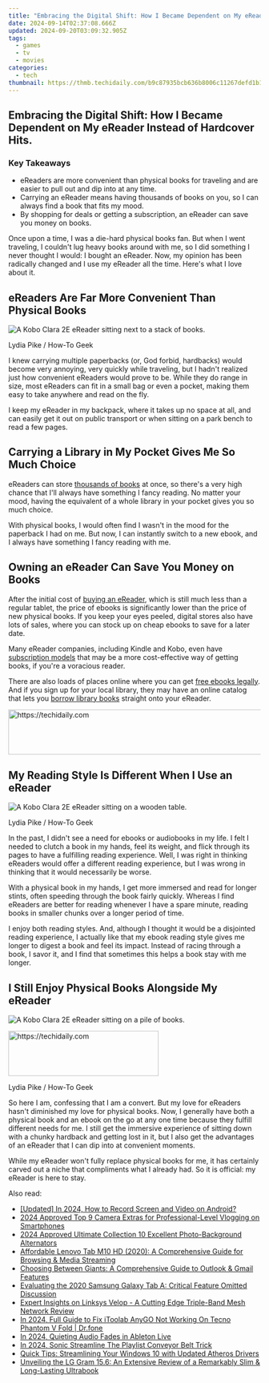 ```yaml
---
title: "Embracing the Digital Shift: How I Became Dependent on My eReader Instead of Hardcover Hits."
date: 2024-09-14T02:37:08.666Z
updated: 2024-09-20T03:09:32.905Z
tags:
  - games
  - tv
  - movies
categories:
  - tech
thumbnail: https://thmb.techidaily.com/b9c87935bcb636b8006c11267defd1b13d4f0a5467f4617c51e1bd762f7f5db4.png
---
```


## Embracing the Digital Shift: How I Became Dependent on My eReader Instead of Hardcover Hits.

### Key Takeaways

* eReaders are more convenient than physical books for traveling and are easier to pull out and dip into at any time.
* Carrying an eReader means having thousands of books on you, so I can always find a book that fits my mood.
* By shopping for deals or getting a subscription, an eReader can save you money on books.

 Once upon a time, I was a die-hard physical books fan. But when I went traveling, I couldn't lug heavy books around with me, so I did something I never thought I would: I bought an eReader. Now, my opinion has been radically changed and I use my eReader all the time. Here's what I love about it.

##  eReaders Are Far More Convenient Than Physical Books

![A Kobo Clara 2E eReader sitting next to a stack of books.](https://static1.howtogeekimages.com/wordpress/wp-content/uploads/2024/04/img_4123.jpg) 

Lydia Pike / How-To Geek

 I knew carrying multiple paperbacks (or, God forbid, hardbacks) would become very annoying, very quickly while traveling, but I hadn't realized just how convenient eReaders would prove to be. While they do range in size, most eReaders can fit in a small bag or even a pocket, making them easy to take anywhere and read on the fly.

 I keep my eReader in my backpack, where it takes up no space at all, and can easily get it out on public transport or when sitting on a park bench to read a few pages.

##  Carrying a Library in My Pocket Gives Me So Much Choice

 eReaders can store [thousands of books](https://extra-guidance.techidaily.com/optimal-audio-on-ios-the-essentials-of-podcasting-for-2024/) at once, so there's a very high chance that I'll always have something I fancy reading. No matter your mood, having the equivalent of a whole library in your pocket gives you so much choice.

 With physical books, I would often find I wasn't in the mood for the paperback I had on me. But now, I can instantly switch to a new ebook, and I always have something I fancy reading with me.

##  Owning an eReader Can Save You Money on Books

 After the initial cost of [buying an eReader](https://extra-tips.techidaily.com/superior-10-mobile-apps-to-edit-your-face/), which is still much less than a regular tablet, the price of ebooks is significantly lower than the price of new physical books. If you keep your eyes peeled, digital stores also have lots of sales, where you can stock up on cheap ebooks to save for a later date.

 Many eReader companies, including Kindle and Kobo, even have [subscription models](https://hardware-reviews.techidaily.com/msi-unveils-top-tier-z890-and-b8n60-boards-for-intel-arc-s-certified-before-the-excitement-of-computex-2024-begins/) that may be a more cost-effective way of getting books, if you're a voracious reader.

 There are also loads of places online where you can get [free ebooks legally](https://extra-information.techidaily.com/in-2024-advanced-vr-tech-for-drone-enthusiasts/). And if you sign up for your local library, they may have an online catalog that lets you [borrow library books](https://unlock-android.techidaily.com/top-apps-and-online-tools-to-track-infinix-note-30-vip-racing-edition-phone-withwithout-imei-number-by-drfone-android/) straight onto your eReader.

<!-- affiliate ads begin -->
<a href="https://aligracehair.sjv.io/c/5597632/2087267/19272" target="_top" id="2087267">
  <img src="//a.impactradius-go.com/display-ad/19272-2087267" border="0" alt="https://techidaily.com" width="728" height="90"/>
</a>
<img height="0" width="0" src="https://aligracehair.sjv.io/i/5597632/2087267/19272" style="position:absolute;visibility:hidden;" border="0" />
<!-- affiliate ads end -->

##  My Reading Style Is Different When I Use an eReader

![A Kobo Clara 2E eReader sitting on a wooden table.](https://static1.howtogeekimages.com/wordpress/wp-content/uploads/2024/04/img_4126-1.jpg) 

Lydia Pike / How-To Geek

 In the past, I didn't see a need for ebooks or audiobooks in my life. I felt I needed to clutch a book in my hands, feel its weight, and flick through its pages to have a fulfilling reading experience. Well, I was right in thinking eReaders would offer a different reading experience, but I was wrong in thinking that it would necessarily be worse.

 With a physical book in my hands, I get more immersed and read for longer stints, often speeding through the book fairly quickly. Whereas I find eReaders are better for reading whenever I have a spare minute, reading books in smaller chunks over a longer period of time.

 I enjoy both reading styles. And, although I thought it would be a disjointed reading experience, I actually like that my ebook reading style gives me longer to digest a book and feel its impact. Instead of racing through a book, I savor it, and I find that sometimes this helps a book stay with me longer.

##  I Still Enjoy Physical Books Alongside My eReader

![A Kobo Clara 2E eReader sitting on a pile of books.](https://static1.howtogeekimages.com/wordpress/wp-content/uploads/2024/04/img_4125-1.jpg) 

<!-- affiliate ads begin -->
<a href="https://aligracehair.sjv.io/c/5597632/1902289/19272" target="_top" id="1902289">
  <img src="//a.impactradius-go.com/display-ad/19272-1902289" border="0" alt="https://techidaily.com" width="300" height="90"/>
</a>
<img height="0" width="0" src="https://aligracehair.sjv.io/i/5597632/1902289/19272" style="position:absolute;visibility:hidden;" border="0" />
<!-- affiliate ads end -->

Lydia Pike / How-To Geek

 So here I am, confessing that I am a convert. But my love for eReaders hasn't diminished my love for physical books. Now, I generally have both a physical book and an ebook on the go at any one time because they fulfill different needs for me. I still get the immersive experience of sitting down with a chunky hardback and getting lost in it, but I also get the advantages of an eReader that I can dip into at convenient moments.

 While my eReader won't fully replace physical books for me, it has certainly carved out a niche that compliments what I already had. So it is official: my eReader is here to stay.

<ins class="adsbygoogle"
     style="display:block"
     data-ad-format="autorelaxed"
     data-ad-client="ca-pub-7571918770474297"
     data-ad-slot="1223367746"></ins>

<ins class="adsbygoogle"
     style="display:block"
     data-ad-client="ca-pub-7571918770474297"
     data-ad-slot="8358498916"
     data-ad-format="auto"
     data-full-width-responsive="true"></ins>

<span class="atpl-alsoreadstyle">Also read:</span>
<div><ul>
<li><a href="https://screen-sharing-recording.techidaily.com/updated-in-2024-how-to-record-screen-and-video-on-android/"><u>[Updated] In 2024, How to Record Screen and Video on Android?</u></a></li>
<li><a href="https://youtube-web.techidaily.com/approved-top-9-camera-extras-for-professional-level-vlogging-on-smartphones/"><u>2024 Approved Top 9 Camera Extras for Professional-Level Vlogging on Smartphones</u></a></li>
<li><a href="https://some-skills.techidaily.com/2024-approved-ultimate-collection-10-excellent-photo-background-alternators/"><u>2024 Approved Ultimate Collection 10 Excellent Photo-Background Alternators</u></a></li>
<li><a href="https://buynow-help.techidaily.com/affordable-lenovo-tab-m10-hd-2020-a-comprehensive-guide-for-browsing-and-media-streaming/"><u>Affordable Lenovo Tab M10 HD (2020): A Comprehensive Guide for Browsing & Media Streaming</u></a></li>
<li><a href="https://buynow-help.techidaily.com/choosing-between-giants-a-comprehensive-guide-to-outlook-and-gmail-features/"><u>Choosing Between Giants: A Comprehensive Guide to Outlook & Gmail Features</u></a></li>
<li><a href="https://buynow-help.techidaily.com/evaluating-the-2020-samsung-galaxy-tab-a-critical-feature-omitted-discussion/"><u>Evaluating the 2020 Samsung Galaxy Tab A: Critical Feature Omitted Discussion</u></a></li>
<li><a href="https://buynow-help.techidaily.com/expert-insights-on-linksys-velop-a-cutting-edge-triple-band-mesh-network-review/"><u>Expert Insights on Linksys Velop - A Cutting Edge Triple-Band Mesh Network Review</u></a></li>
<li><a href="https://review-topics.techidaily.com/in-2024-full-guide-to-fix-itoolab-anygo-not-working-on-tecno-phantom-v-fold-drfone-by-drfone-virtual-android/"><u>In 2024, Full Guide to Fix iToolab AnyGO Not Working On Tecno Phantom V Fold | Dr.fone</u></a></li>
<li><a href="https://extra-skills.techidaily.com/in-2024-quieting-audio-fades-in-ableton-live/"><u>In 2024, Quieting Audio Fades in Ableton Live</u></a></li>
<li><a href="https://extra-support.techidaily.com/in-2024-sonic-streamline-the-playlist-conveyor-belt-trick/"><u>In 2024, Sonic Streamline The Playlist Conveyor Belt Trick</u></a></li>
<li><a href="https://driver-install.techidaily.com/quick-tips-streamlining-your-windows-10-with-updated-atheros-drivers/"><u>Quick Tips: Streamlining Your Windows 10 with Updated Atheros Drivers</u></a></li>
<li><a href="https://buynow-help.techidaily.com/unveiling-the-lg-gram-156-an-extensive-review-of-a-remarkably-slim-and-long-lasting-ultrabook/"><u>Unveiling the LG Gram 15.6: An Extensive Review of a Remarkably Slim & Long-Lasting Ultrabook</u></a></li>
</ul></div>

